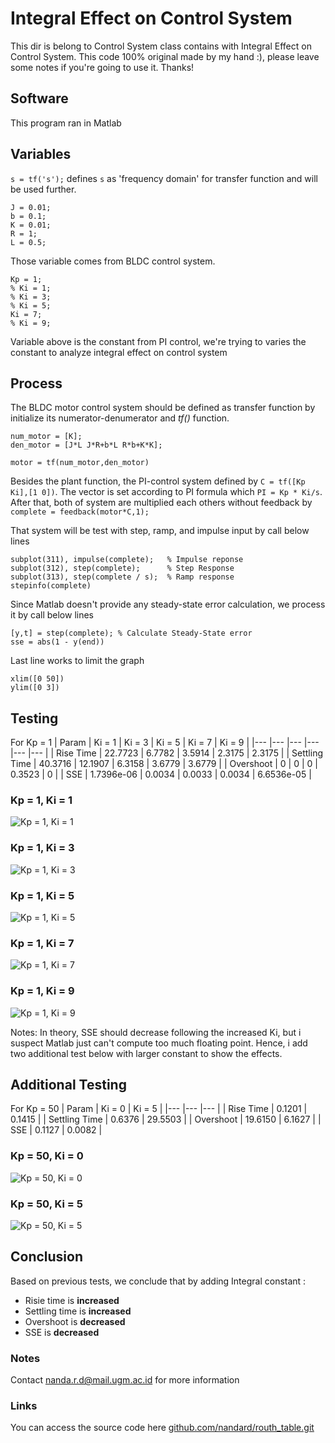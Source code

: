 # Integral Effect on Control System
This dir is belong to Control System class contains with Integral Effect on Control System. This code 100% original made by my hand :), please leave some notes if you're going to use it. Thanks!

## Software
This program ran in Matlab

## Variables
`s = tf('s');` defines `s` as 'frequency domain' for transfer function and will be used further. 
```
J = 0.01;
b = 0.1;
K = 0.01;
R = 1;
L = 0.5;
```
Those variable comes from BLDC control system.
```
Kp = 1;
% Ki = 1;
% Ki = 3;
% Ki = 5;
Ki = 7;
% Ki = 9;
```
Variable above is the constant from PI control, we're trying to varies the constant to analyze integral effect on control system

## Process
The BLDC motor control system should be defined as transfer function by initialize its numerator-denumerator and *tf()* function.
```
num_motor = [K];
den_motor = [J*L J*R+b*L R*b+K*K];

motor = tf(num_motor,den_motor)
```
Besides the plant function, the PI-control system defined by `C = tf([Kp Ki],[1 0])`. The vector is set according to PI formula which `PI = Kp * Ki/s`. After that, both of system are multiplied each others without feedback by `complete = feedback(motor*C,1);`

That system will be test with step, ramp, and impulse input by call below lines
```
subplot(311), impulse(complete);   % Impulse reponse
subplot(312), step(complete);      % Step Response
subplot(313), step(complete / s);  % Ramp response
stepinfo(complete)
```

Since Matlab doesn't provide any steady-state error calculation, we process it by call below lines
```
[y,t] = step(complete); % Calculate Steady-State error
sse = abs(1 - y(end))
```
Last line works to limit the graph
```
xlim([0 50])
ylim([0 3])
```


## Testing 
For Kp = 1
|   Param	|   Ki = 1	|   Ki = 3	|   Ki = 5	|   Ki = 7	|   Ki = 9	|
|---	|---	|---	|---	|---	|---	|
|   Rise Time	|   22.7723	|   6.7782	|   3.5914	|   2.3175	|   2.3175	|
|   Settling Time	|   40.3716	|   12.1907	|   6.3158	|   3.6779	|  3.6779 	|
|   Overshoot	|   0	|   0	|   0	|   0.3523	|   0	|
|   SSE	|   1.7396e-06	|   0.0034	|   0.0033	|   0.0034	|   6.6536e-05	|

### Kp = 1, Ki = 1

![Kp = 1, Ki = 1](https://user-images.githubusercontent.com/77116615/189711219-a3d00c73-0902-4a3f-899c-aca785cf0e6c.png)
### Kp = 1, Ki = 3

![Kp = 1, Ki = 3](https://user-images.githubusercontent.com/77116615/189711238-016657a1-8b3d-4209-8033-192464c00bed.png)
### Kp = 1, Ki = 5

![Kp = 1, Ki = 5](https://user-images.githubusercontent.com/77116615/189711244-acaa9905-21dc-4e80-915e-c628775a6665.png)
### Kp = 1, Ki = 7

![Kp = 1, Ki = 7](https://user-images.githubusercontent.com/77116615/189711248-cdac4205-6511-460d-8eb8-96378564774e.png)
### Kp = 1, Ki = 9

![Kp = 1, Ki = 9](https://user-images.githubusercontent.com/77116615/189711253-c2a2208c-fdb8-4640-b419-b2909250ed0e.png)


Notes: In theory, SSE should decrease following the increased Ki, but i suspect Matlab just can't compute too much floating point. Hence, i add two additional test below with larger constant to show the effects.

## Additional Testing
For Kp = 50
|   Param	|   Ki = 0	|   Ki = 5	|
|---	|---	|---	|
|   Rise Time	|   0.1201	|   0.1415	|
|   Settling Time	|   0.6376	|   29.5503	|
|   Overshoot	|   19.6150	|   6.1627	|
|   SSE	|    0.1127	|   0.0082	|

### Kp = 50, Ki = 0

![Kp = 50, Ki = 0](https://user-images.githubusercontent.com/77116615/189711364-d43497e7-d0f4-4c2d-bdfe-d66c792d7e88.png)

### Kp = 50, Ki = 5
![Kp = 50, Ki = 5](https://user-images.githubusercontent.com/77116615/189711372-33a51860-2c9c-4b43-a01c-f31a7f9de2df.png)


## Conclusion
Based on previous tests, we conclude that by adding Integral constant :
* Risie time is **increased**
* Settling time is **increased**
* Overshoot is **decreased**
* SSE is **decreased**

### Notes
Contact nanda.r.d@mail.ugm.ac.id for more information
### Links
You can access the source code here
[github.com/nandard/routh_table.git](https://github.com/nandard/routh_table.git)
